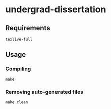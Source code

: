 # undergrad-dissertation

## Requirements

`texlive-full`

## Usage

### Compiling

`make`

### Removing auto-generated files

`make clean`
